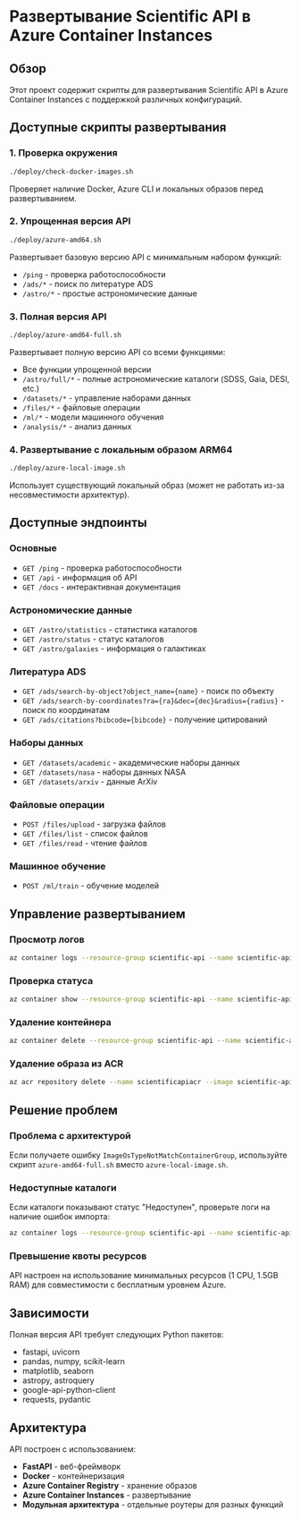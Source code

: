 # Развертывание Scientific API в Azure Container Instances

## Обзор

Этот проект содержит скрипты для развертывания Scientific API в Azure Container Instances с поддержкой различных конфигураций.

## Доступные скрипты развертывания

### 1. Проверка окружения
```bash
./deploy/check-docker-images.sh
```
Проверяет наличие Docker, Azure CLI и локальных образов перед развертыванием.

### 2. Упрощенная версия API
```bash
./deploy/azure-amd64.sh
```
Развертывает базовую версию API с минимальным набором функций:
- `/ping` - проверка работоспособности
- `/ads/*` - поиск по литературе ADS
- `/astro/*` - простые астрономические данные

### 3. Полная версия API
```bash
./deploy/azure-amd64-full.sh
```
Развертывает полную версию API со всеми функциями:
- Все функции упрощенной версии
- `/astro/full/*` - полные астрономические каталоги (SDSS, Gaia, DESI, etc.)
- `/datasets/*` - управление наборами данных
- `/files/*` - файловые операции
- `/ml/*` - модели машинного обучения
- `/analysis/*` - анализ данных

### 4. Развертывание с локальным образом ARM64
```bash
./deploy/azure-local-image.sh
```
Использует существующий локальный образ (может не работать из-за несовместимости архитектур).

## Доступные эндпоинты

### Основные
- `GET /ping` - проверка работоспособности
- `GET /api` - информация об API
- `GET /docs` - интерактивная документация

### Астрономические данные
- `GET /astro/statistics` - статистика каталогов
- `GET /astro/status` - статус каталогов
- `GET /astro/galaxies` - информация о галактиках

### Литература ADS
- `GET /ads/search-by-object?object_name={name}` - поиск по объекту
- `GET /ads/search-by-coordinates?ra={ra}&dec={dec}&radius={radius}` - поиск по координатам
- `GET /ads/citations?bibcode={bibcode}` - получение цитирований

### Наборы данных
- `GET /datasets/academic` - академические наборы данных
- `GET /datasets/nasa` - наборы данных NASA
- `GET /datasets/arxiv` - данные ArXiv

### Файловые операции
- `POST /files/upload` - загрузка файлов
- `GET /files/list` - список файлов
- `GET /files/read` - чтение файлов

### Машинное обучение
- `POST /ml/train` - обучение моделей

## Управление развертыванием

### Просмотр логов
```bash
az container logs --resource-group scientific-api --name scientific-api-full --follow
```

### Проверка статуса
```bash
az container show --resource-group scientific-api --name scientific-api-full --query 'instanceView.state'
```

### Удаление контейнера
```bash
az container delete --resource-group scientific-api --name scientific-api-full --yes
```

### Удаление образа из ACR
```bash
az acr repository delete --name scientificapiacr --image scientific-api-full:latest --yes
```

## Решение проблем

### Проблема с архитектурой
Если получаете ошибку `ImageOsTypeNotMatchContainerGroup`, используйте скрипт `azure-amd64-full.sh` вместо `azure-local-image.sh`.

### Недоступные каталоги
Если каталоги показывают статус "Недоступен", проверьте логи на наличие ошибок импорта:
```bash
az container logs --resource-group scientific-api --name scientific-api-full | grep "Warning"
```

### Превышение квоты ресурсов
API настроен на использование минимальных ресурсов (1 CPU, 1.5GB RAM) для совместимости с бесплатным уровнем Azure.

## Зависимости

Полная версия API требует следующих Python пакетов:
- fastapi, uvicorn
- pandas, numpy, scikit-learn
- matplotlib, seaborn
- astropy, astroquery
- google-api-python-client
- requests, pydantic

## Архитектура

API построен с использованием:
- **FastAPI** - веб-фреймворк
- **Docker** - контейнеризация
- **Azure Container Registry** - хранение образов
- **Azure Container Instances** - развертывание
- **Модульная архитектура** - отдельные роутеры для разных функций 